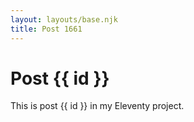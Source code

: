```yaml
---
layout: layouts/base.njk
title: Post 1661
---
```


# Post {{ id }}

This is post {{ id }} in my Eleventy project.
